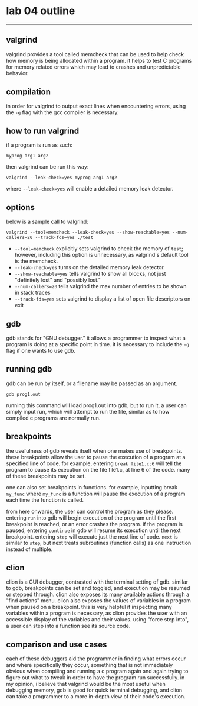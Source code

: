 # lab 04 outline

---

## valgrind

valgrind provides a tool called memcheck that can be used to help check how memory is being allocated within a program.
it helps to test C programs for memory related errors which may lead to crashes and unpredictable behavior.

## compilation

in order for valgrind to output exact lines when encountering errors,
using the `-g` flag with the gcc compiler is necessary.

## how to run valgrind

if a program is run as such:
```
myprog arg1 arg2
```
then valgrind can be run this way:
```
valgrind --leak-check=yes myprog arg1 arg2
```
where `--leak-check=yes` will enable a detailed memory leak detector.

## options

below is a sample call to valgrind:
```
valgrind --tool=memcheck --leak-check=yes --show-reachable=yes --num-callers=20 --track-fds=yes ./test
```
- `--tool=memcheck` explicitly sets valgrind to check the memory of `test`; however, including this
option is unnecessary, as valgrind's default tool is the memcheck.
- `--leak-check=yes` turns on the detailed memory leak detector.
- `--show-reachable=yes` tells valgrind to show all blocks, not just "definitely lost" and "possibly lost."
- `--num-callers=20` tells valgrind the max number of entries to be shown in stack traces
- `--track-fds=yes` sets valgrind to display a list of open file descriptors on exit

## gdb

gdb stands for "GNU debugger." it allows a programmer to inspect what a program is doing at a specific point in time. it is necessary to include the `-g` flag if one wants to use gdb.

## running gdb

gdb can be run by itself, or a filename may be passed as an argument.
```
gdb prog1.out
```
running this command will load prog1.out into gdb, but to run it, a user can simply input run, which will attempt to run the file, similar as to how compiled c programs are normally run.

## breakpoints

the usefulness of gdb reveals  itself when one makes use of breakpoints. these breakpoints allow the user to pause the execution of a program at a specified line of code. for example, entering `break file1.c:6` will tell the program to pause its execution on the file file1.c, at line 6 of the code. many of these breakpoints may be set.

one can also set breakpoints in functions. for example, inputting break `my_func` where `my_func` is a function will pause the execution of a program each time the function is called.

from here onwards, the user can control the program as they please. entering `run` into gdb will begin execution of the program until the first breakpoint is reached, or an error crashes the program. if the program is paused, entering `continue` in gdb will resume its execution until the next breakpoint. entering `step` will execute just the next line of code. `next` is similar to `step`, but next treats subroutines (function calls) as one instruction instead of multiple.

## clion

clion is a GUI debugger, contrasted with the terminal setting of gdb. similar to gdb, breakpoints can be set and toggled, and execution may be resumed or stepped through. clion also exposes its many available actions through a "find actions" menu. clion also exposes the values of variables in a program when paused on a breakpoint. this is very helpful if inspecting many variables within a program is necessary, as clion provides the user with an accessible display of the variables and their values. using "force step into", a user can step into a function see its source code. 

## comparison and use cases

each of these debuggers aid the programmer in finding what errors occur and where specifically they occur, something that is not immediately obvious when compiling and running a c program again and again trying to figure out what to tweak in order to have the program run successfully. in my opinion, i believe that valgrind would be the most useful when debugging memory, gdb is good for quick terminal debugging, and clion can take a programmer to a more in-depth view of their code's execution.
